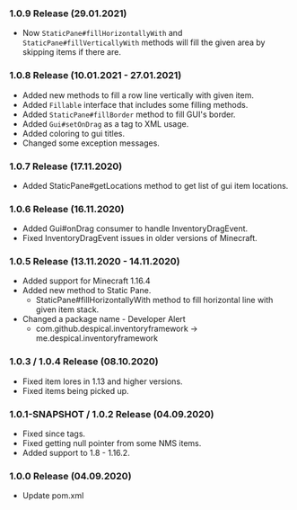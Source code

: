 ### 1.0.9 Release (29.01.2021)
* Now `StaticPane#fillHorizontallyWith` and `StaticPane#fillVerticallyWith` methods will fill the given area by skipping items if there are.

### 1.0.8 Release (10.01.2021 - 27.01.2021)
* Added new methods to fill a row line vertically with given item.
* Added `Fillable` interface that includes some filling methods.
* Added `StaticPane#fillBorder` method to fill GUI's border.
* Added `Gui#setOnDrag` as a tag to XML usage.
* Added coloring to gui titles.
* Changed some exception messages.

### 1.0.7 Release (17.11.2020)
* Added StaticPane#getLocations method to get list of gui item locations.

### 1.0.6 Release (16.11.2020)
* Added Gui#onDrag consumer to handle InventoryDragEvent.
* Fixed InventoryDragEvent issues in older versions of Minecraft.

### 1.0.5 Release (13.11.2020 - 14.11.2020)
* Added support for Minecraft 1.16.4
* Added new method to Static Pane.
  * StaticPane#fillHorizontallyWith method to fill horizontal line with given item stack.
* Changed a package name - Developer Alert
   * com.github.despical.inventoryframework -> me.despical.inventoryframework

### 1.0.3 / 1.0.4 Release (08.10.2020)
* Fixed item lores in 1.13 and higher versions.
* Fixed items being picked up.

### 1.0.1-SNAPSHOT / 1.0.2 Release (04.09.2020)
* Fixed since tags.
* Fixed getting null pointer from some NMS items.
* Added support to 1.8 - 1.16.2.

### 1.0.0 Release (04.09.2020)
* Update pom.xml